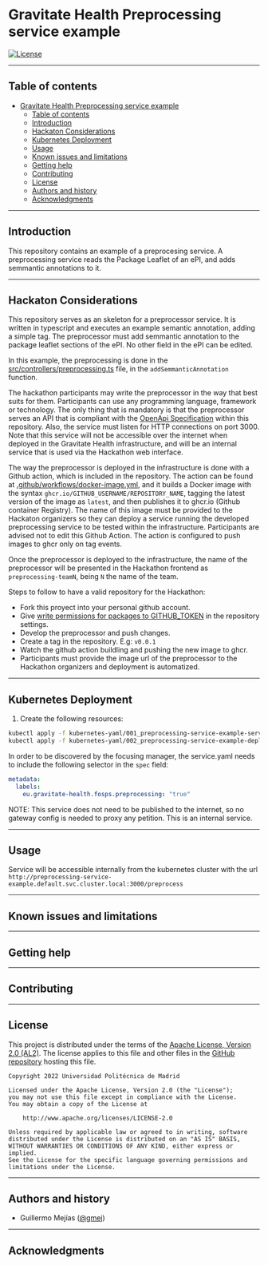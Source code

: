 # Gravitate Health Preprocessing service example

[![License](https://img.shields.io/badge/License-Apache_2.0-blue.svg)](https://opensource.org/licenses/Apache-2.0)

---
## Table of contents

- [Gravitate Health Preprocessing service example](#gravitate-health-preprocessing-service-example)
  - [Table of contents](#table-of-contents)
  - [Introduction](#introduction)
  - [Hackaton Considerations](#hackaton-considerations)
  - [Kubernetes Deployment](#kubernetes-deployment)
  - [Usage](#usage)
  - [Known issues and limitations](#known-issues-and-limitations)
  - [Getting help](#getting-help)
  - [Contributing](#contributing)
  - [License](#license)
  - [Authors and history](#authors-and-history)
  - [Acknowledgments](#acknowledgments)

---
## Introduction

This repository contains an example of a preprocesing service. A preprocessing service reads the Package Leaflet of an ePI, and adds semmantic annotations to it.

---
## Hackaton Considerations
This repository serves as an skeleton for a preprocessor service. It is written in typescript and executes an example semantic annotation, adding a simple tag. The preprocessor must add semmantic annotation to the package leaflet sections of the ePI. No other field in the ePI can be edited.

In this example, the preprocessing is done in the [src/controllers/preprocessing.ts](./src/controllers/preprocessing.ts) file, in the `addSemmanticAnnotation` function.

The hackathon participants may write the preprocessor in the way that best suits for them. Participants can use any programming language, framework or technology. The only thing that is mandatory is that the preprocessor serves an API that is compliant with the [OpenApi Specification](./openapi.yaml) within this repository. Also, the service must listen for HTTP connections on port 3000. Note that this service will not be accessible over the internet when deployed in the Gravitate Health infrastructure, and will be an internal service that is used via the Hackathon web interface.

The way the preprocessor is deployed in the infrastructure is done with a Github action, which is included in the repository. The action can be found at [.github/workflows/docker-image.yml](./.github/workflows/docker-image.yml), and it builds a Docker image with the syntax `ghcr.io/GITHUB_USERNAME/REPOSITORY_NAME`, tagging the latest version of the image as `latest`, and then publishes it to ghcr.io (Github container Registry). The name of this image must be provided to the Hackaton organizers so they can deploy a service running the developed preprocessing service to be tested within the infrastructure. Participants are advised not to edit this Github Action. The action is configured to push images to ghcr only on tag events.

Once the preprocessor is deployed to the infrastructure, the name of the preprocessor will be presented in the Hackathon frontend as `preprocessing-teamN`, being `N` the name of the team.


Steps to follow to have a valid repository for the Hackathon: 

- Fork this proyect into your personal github account.
- Give [write permissions for packages to GITHUB_TOKEN](https://docs.github.com/en/repositories/managing-your-repositorys-settings-and-features/enabling-features-for-your-repository/managing-github-actions-settings-for-a-repository#configuring-the-default-github_token-permissions) in the repository settings.
- Develop the preprocessor and push changes.
- Create a tag in the repository. E.g: `v0.0.1`
- Watch the github action buildling and pushing the new image to ghcr.
- Participants must provide the image url of the preprocessor to the Hackathon organizers and deployment is automatized.

---
## Kubernetes Deployment

1. Create the following resources:
```bash
kubectl apply -f kubernetes-yaml/001_preprocessing-service-example-service.yaml
kubectl apply -f kubernetes-yaml/002_preprocessing-service-example-deployment.yaml
```

In order to be discovered by the focusing manager, the service.yaml needs to include the following selector in the `spec` field:

```yaml
metadata:
  labels:
    eu.gravitate-health.fosps.preprocessing: "true"
```

NOTE: This service does not need to be published to the internet, so no gateway config is needed to proxy any petition. This is an internal service.

---
## Usage

Service will be accessible internally from the kubernetes cluster with the url `http://preprocessing-service-example.default.svc.cluster.local:3000/preprocess`

---
## Known issues and limitations

---
## Getting help

---
## Contributing

---
## License

This project is distributed under the terms of the [Apache License, Version 2.0 (AL2)](http://www.apache.org/licenses/LICENSE-2.0).  The license applies to this file and other files in the [GitHub repository](https://github.com/Gravitate-Health/Focusing-module) hosting this file.

```
Copyright 2022 Universidad Politécnica de Madrid

Licensed under the Apache License, Version 2.0 (the "License");
you may not use this file except in compliance with the License.
You may obtain a copy of the License at

    http://www.apache.org/licenses/LICENSE-2.0

Unless required by applicable law or agreed to in writing, software
distributed under the License is distributed on an "AS IS" BASIS,
WITHOUT WARRANTIES OR CONDITIONS OF ANY KIND, either express or implied.
See the License for the specific language governing permissions and
limitations under the License.
```
---
## Authors and history

- Guillermo Mejías ([@gmej](https://github.com/gmej))


---
## Acknowledgments
